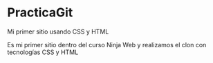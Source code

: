 # PracticaGit
Mi primer sitio usando CSS y HTML

Es mi primer sitio dentro del curso Ninja Web y realizamos el clon con tecnologías CSS y HTML
